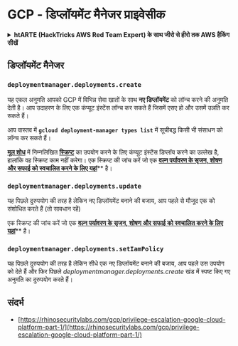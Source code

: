 # GCP - डिप्लॉयमेंट मैनेजर प्राइवेसीक

<details>

<summary><strong>htARTE (HackTricks AWS Red Team Expert) के साथ जीरो से हीरो तक AWS हैकिंग सीखें</strong></summary>

हैकट्रिक्स का समर्थन करने के अन्य तरीके:

* अगर आप अपनी कंपनी का विज्ञापन हैकट्रिक्स में देखना चाहते हैं या हैकट्रिक्स को PDF में डाउनलोड करना चाहते हैं तो [**सब्सक्रिप्शन प्लान्स**](https://github.com/sponsors/carlospolop) देखें!
* [**आधिकारिक PEASS और HackTricks स्वैग**](https://peass.creator-spring.com) प्राप्त करें
* हमारे विशेष [**NFTs**](https://opensea.io/collection/the-peass-family) कलेक्शन, [**द पीएस फैमिली**](https://opensea.io/collection/the-peass-family) खोजें
* **जुड़ें** 💬 [**डिस्कॉर्ड ग्रुप**](https://discord.gg/hRep4RUj7f) या [**टेलीग्राम ग्रुप**](https://t.me/peass) में या हमें **ट्विटर** 🐦 [**@hacktricks_live**](https://twitter.com/hacktricks_live)** पर फॉलो** करें।
* **हैकिंग ट्रिक्स साझा करें, PRs सबमिट करके** [**HackTricks**](https://github.com/carlospolop/hacktricks) और [**HackTricks Cloud**](https://github.com/carlospolop/hacktricks-cloud) github repos में।

</details>

## डिप्लॉयमेंट मैनेजर

### `deploymentmanager.deployments.create`

यह एकल अनुमति आपको GCP में विभिन्न सेवा खातों के साथ **नए डिप्लॉयमेंट** को लॉन्च करने की अनुमति देती है। आप उदाहरण के लिए एक कंप्यूट इंस्टेंस लॉन्च कर सकते हैं जिसमें एसए हो और उसमें उन्नति कर सकते हैं।

आप वास्तव में **`gcloud deployment-manager types list`** में सूचीबद्ध किसी भी संसाधन को लॉन्च कर सकते हैं।

[**मूल शोध**](https://rhinosecuritylabs.com/gcp/privilege-escalation-google-cloud-platform-part-1/) में निम्नलिखित [**स्क्रिप्ट**](https://github.com/RhinoSecurityLabs/GCP-IAM-Privilege-Escalation/blob/master/ExploitScripts/deploymentmanager.deployments.create.py) का उपयोग करने के लिए कंप्यूट इंस्टेंस डिप्लॉय करने का उल्लेख है, हालांकि वह स्क्रिप्ट काम नहीं करेगा। एक स्क्रिप्ट की जांच करें जो एक [**वल्न पर्यावरण के सृजन, शोषण और सफाई को स्वचालित करने के लिए यहां**](https://github.com/carlospolop/gcp\_privesc\_scripts/blob/main/tests/1-deploymentmanager.deployments.create.sh)** है।

### `deploymentmanager.deployments.update`

यह पिछले दुरुपयोग की तरह है लेकिन नए डिप्लॉयमेंट बनाने की बजाय, आप पहले से मौजूद एक को संशोधित करते हैं (तो सावधान रहें)

एक स्क्रिप्ट की जांच करें जो एक [**वल्न पर्यावरण के सृजन, शोषण और सफाई को स्वचालित करने के लिए यहां**](https://github.com/carlospolop/gcp\_privesc\_scripts/blob/main/tests/e-deploymentmanager.deployments.update.sh)** है।

### `deploymentmanager.deployments.setIamPolicy`

यह पिछले दुरुपयोग की तरह है लेकिन सीधे एक नए डिप्लॉयमेंट बनाने की बजाय, आप पहले उस उपयोग को देते हैं और फिर पिछले _deploymentmanager.deployments.create_ खंड में स्पष्ट किए गए अनुमति का दुरुपयोग करते हैं।

## संदर्भ

* [https://rhinosecuritylabs.com/gcp/privilege-escalation-google-cloud-platform-part-1/](https://rhinosecuritylabs.com/gcp/privilege-escalation-google-cloud-platform-part-1/)
